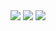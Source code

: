 <body>
 <img src="https://learndotresources.s3.amazonaws.com/workshop/5b68692105739d0004e2cfd4/mercury.png" />
  
 <img src="https://learndotresources.s3.amazonaws.com/workshop/5b68692105739d0004e2cfd4/venus.png" />
  
 <img src="https://learndotresources.s3.amazonaws.com/workshop/5b68692105739d0004e2cfd4/earth.png" />
</body>
